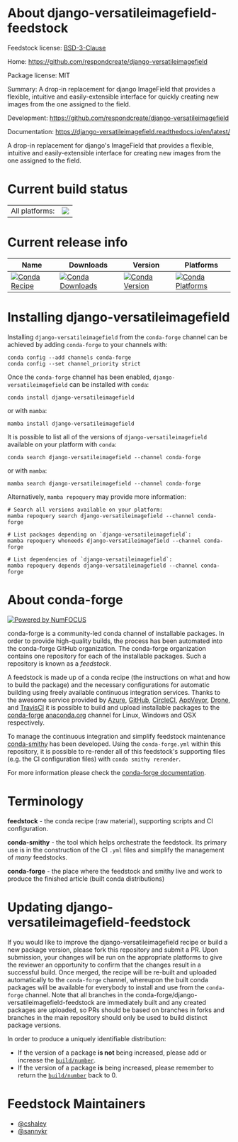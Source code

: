 About django-versatileimagefield-feedstock
==========================================

Feedstock license: [BSD-3-Clause](https://github.com/conda-forge/django-versatileimagefield-feedstock/blob/main/LICENSE.txt)

Home: https://github.com/respondcreate/django-versatileimagefield

Package license: MIT

Summary: A drop-in replacement for django ImageField that provides a flexible, intuitive and easily-extensible interface for quickly creating new images from the one assigned to the field.

Development: https://github.com/respondcreate/django-versatileimagefield

Documentation: https://django-versatileimagefield.readthedocs.io/en/latest/

A drop-in replacement for django's ImageField that provides a
flexible, intuitive and easily-extensible interface for creating
new images from the one assigned to the field.


Current build status
====================


<table><tr><td>All platforms:</td>
    <td>
      <a href="https://dev.azure.com/conda-forge/feedstock-builds/_build/latest?definitionId=3863&branchName=main">
        <img src="https://dev.azure.com/conda-forge/feedstock-builds/_apis/build/status/django-versatileimagefield-feedstock?branchName=main">
      </a>
    </td>
  </tr>
</table>

Current release info
====================

| Name | Downloads | Version | Platforms |
| --- | --- | --- | --- |
| [![Conda Recipe](https://img.shields.io/badge/recipe-django--versatileimagefield-green.svg)](https://anaconda.org/conda-forge/django-versatileimagefield) | [![Conda Downloads](https://img.shields.io/conda/dn/conda-forge/django-versatileimagefield.svg)](https://anaconda.org/conda-forge/django-versatileimagefield) | [![Conda Version](https://img.shields.io/conda/vn/conda-forge/django-versatileimagefield.svg)](https://anaconda.org/conda-forge/django-versatileimagefield) | [![Conda Platforms](https://img.shields.io/conda/pn/conda-forge/django-versatileimagefield.svg)](https://anaconda.org/conda-forge/django-versatileimagefield) |

Installing django-versatileimagefield
=====================================

Installing `django-versatileimagefield` from the `conda-forge` channel can be achieved by adding `conda-forge` to your channels with:

```
conda config --add channels conda-forge
conda config --set channel_priority strict
```

Once the `conda-forge` channel has been enabled, `django-versatileimagefield` can be installed with `conda`:

```
conda install django-versatileimagefield
```

or with `mamba`:

```
mamba install django-versatileimagefield
```

It is possible to list all of the versions of `django-versatileimagefield` available on your platform with `conda`:

```
conda search django-versatileimagefield --channel conda-forge
```

or with `mamba`:

```
mamba search django-versatileimagefield --channel conda-forge
```

Alternatively, `mamba repoquery` may provide more information:

```
# Search all versions available on your platform:
mamba repoquery search django-versatileimagefield --channel conda-forge

# List packages depending on `django-versatileimagefield`:
mamba repoquery whoneeds django-versatileimagefield --channel conda-forge

# List dependencies of `django-versatileimagefield`:
mamba repoquery depends django-versatileimagefield --channel conda-forge
```


About conda-forge
=================

[![Powered by
NumFOCUS](https://img.shields.io/badge/powered%20by-NumFOCUS-orange.svg?style=flat&colorA=E1523D&colorB=007D8A)](https://numfocus.org)

conda-forge is a community-led conda channel of installable packages.
In order to provide high-quality builds, the process has been automated into the
conda-forge GitHub organization. The conda-forge organization contains one repository
for each of the installable packages. Such a repository is known as a *feedstock*.

A feedstock is made up of a conda recipe (the instructions on what and how to build
the package) and the necessary configurations for automatic building using freely
available continuous integration services. Thanks to the awesome service provided by
[Azure](https://azure.microsoft.com/en-us/services/devops/), [GitHub](https://github.com/),
[CircleCI](https://circleci.com/), [AppVeyor](https://www.appveyor.com/),
[Drone](https://cloud.drone.io/welcome), and [TravisCI](https://travis-ci.com/)
it is possible to build and upload installable packages to the
[conda-forge](https://anaconda.org/conda-forge) [anaconda.org](https://anaconda.org/)
channel for Linux, Windows and OSX respectively.

To manage the continuous integration and simplify feedstock maintenance
[conda-smithy](https://github.com/conda-forge/conda-smithy) has been developed.
Using the ``conda-forge.yml`` within this repository, it is possible to re-render all of
this feedstock's supporting files (e.g. the CI configuration files) with ``conda smithy rerender``.

For more information please check the [conda-forge documentation](https://conda-forge.org/docs/).

Terminology
===========

**feedstock** - the conda recipe (raw material), supporting scripts and CI configuration.

**conda-smithy** - the tool which helps orchestrate the feedstock.
                   Its primary use is in the construction of the CI ``.yml`` files
                   and simplify the management of *many* feedstocks.

**conda-forge** - the place where the feedstock and smithy live and work to
                  produce the finished article (built conda distributions)


Updating django-versatileimagefield-feedstock
=============================================

If you would like to improve the django-versatileimagefield recipe or build a new
package version, please fork this repository and submit a PR. Upon submission,
your changes will be run on the appropriate platforms to give the reviewer an
opportunity to confirm that the changes result in a successful build. Once
merged, the recipe will be re-built and uploaded automatically to the
`conda-forge` channel, whereupon the built conda packages will be available for
everybody to install and use from the `conda-forge` channel.
Note that all branches in the conda-forge/django-versatileimagefield-feedstock are
immediately built and any created packages are uploaded, so PRs should be based
on branches in forks and branches in the main repository should only be used to
build distinct package versions.

In order to produce a uniquely identifiable distribution:
 * If the version of a package **is not** being increased, please add or increase
   the [``build/number``](https://docs.conda.io/projects/conda-build/en/latest/resources/define-metadata.html#build-number-and-string).
 * If the version of a package **is** being increased, please remember to return
   the [``build/number``](https://docs.conda.io/projects/conda-build/en/latest/resources/define-metadata.html#build-number-and-string)
   back to 0.

Feedstock Maintainers
=====================

* [@cshaley](https://github.com/cshaley/)
* [@sannykr](https://github.com/sannykr/)

